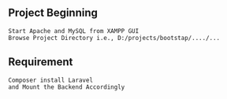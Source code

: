 ## Project Beginning ##
```
Start Apache and MySQL from XAMPP GUI
Browse Project Directory i.e., D:/projects/bootstap/..../...
```

## Requirement ##
```
Composer install Laravel
and Mount the Backend Accordingly
```
